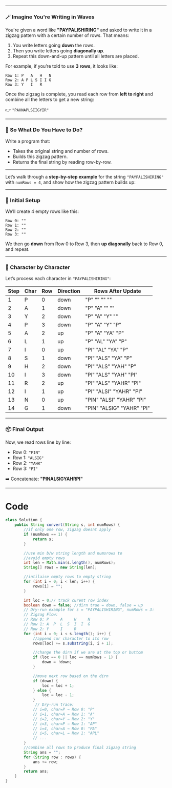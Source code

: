 

---

### 🪄 Imagine You're Writing in Waves

You're given a word like **"PAYPALISHIRING"** and asked to write it in a zigzag pattern with a certain number of rows. That means:

1. You write letters going **down** the rows.
2. Then you write letters going **diagonally up**.
3. Repeat this down-and-up pattern until all letters are placed.

For example, if you’re told to use **3 rows**, it looks like:

```
Row 1: P   A   H   N  
Row 2: A P L S I I G  
Row 3: Y   I   R  
```

Once the zigzag is complete, you read each row from **left to right** and combine all the letters to get a new string:

👉 `"PAHNAPLSIIGYIR"`

---

### 🎯 So What Do You Have to Do?

Write a program that:
- Takes the original string and number of rows.
- Builds this zigzag pattern.
- Returns the final string by reading row-by-row.

---

Let’s walk through a **step-by-step example** for the string `"PAYPALISHIRING"` with `numRows = 4`, and show how the zigzag pattern builds up:

---

### 🧮 Initial Setup
We’ll create 4 empty rows like this:

```
Row 0: ""
Row 1: ""
Row 2: ""
Row 3: ""
```

We then go **down** from Row 0 to Row 3, then **up diagonally** back to Row 0, and repeat.

---

### 🔁 Character by Character

Let’s process each character in `"PAYPALISHIRING"`:

| Step | Char | Row | Direction | Rows After Update                  |
|------|------|-----|-----------|------------------------------------|
| 1    | P    | 0   | down      | "P" "" "" ""                        |
| 2    | A    | 1   | down      | "P" "A" "" ""                       |
| 3    | Y    | 2   | down      | "P" "A" "Y" ""                      |
| 4    | P    | 3   | down      | "P" "A" "Y" "P"                     |
| 5    | A    | 2   | up        | "P" "A" "YA" "P"                    |
| 6    | L    | 1   | up        | "P" "AL" "YA" "P"                   |
| 7    | I    | 0   | up        | "PI" "AL" "YA" "P"                  |
| 8    | S    | 1   | down      | "PI" "ALS" "YA" "P"                 |
| 9    | H    | 2   | down      | "PI" "ALS" "YAH" "P"                |
|10    | I    | 3   | down      | "PI" "ALS" "YAH" "PI"               |
|11    | R    | 2   | up        | "PI" "ALS" "YAHR" "PI"              |
|12    | I    | 1   | up        | "PI" "ALSI" "YAHR" "PI"             |
|13    | N    | 0   | up        | "PIN" "ALSI" "YAHR" "PI"            |
|14    | G    | 1   | down      | "PIN" "ALSIG" "YAHR" "PI"           |

---

### 📦 Final Output
Now, we read rows line by line:

- Row 0: `"PIN"`
- Row 1: `"ALSIG"`
- Row 2: `"YAHR"`
- Row 3: `"PI"`

➡️ Concatenate: **"PINALSIGYAHRPI"**

---



# Code
```java []
class Solution {
    public String convert(String s, int numRows) {
        //if only one row, zigzag doesnt apply
        if (numRows == 1) {
            return s;
        }

        //use min b/w string length and numsrows to 
        //avoid empty rows
        int len = Math.min(s.length(), numRows);
        String[] rows = new String[len];

        //intilaise empty rows to empty string 
        for (int i = 0; i < len; i++) {
            rows[i] = "";
        }

        int loc = 0;// track curent row index
        boolean down = false; //dirn true = down, false = up
        // Dry-run example for s = "PAYPALISHIRING", numRows = 3:
        // Zigzag Flow:
        // Row 0: P     A     H     N
        // Row 1: A  P  L  S  I  I  G
        // Row 2: Y     I     R
        for (int i = 0; i < s.length(); i++) {
            //append cur character to its row
            rows[loc] += s.substring(i, i + 1);

            //change the dirn if we are at the top or buttom
            if (loc == 0 || loc == numRows - 1) {
                down = !down;
            }

            //move next row based on the dirn
            if (down) {
                loc = loc + 1;
            } else {
                loc = loc - 1;
            }
             // Dry-run trace:
            // i=0, char=P → Row 0: "P"
            // i=1, char=A → Row 1: "A"
            // i=2, char=Y → Row 2: "Y"
            // i=3, char=P → Row 1: "AP"
            // i=4, char=A → Row 0: "PA"
            // i=5, char=L → Row 1: "APL"
            // ...
        }
        //combine all rows to produce final zigzag string
        String ans = "";
        for (String row : rows) {
            ans += row;
        }
        return ans;
    }
}
```

